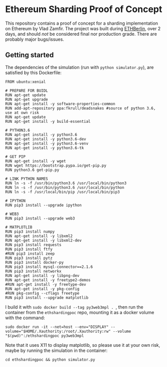 # Ethereum Sharding Proof of Concept 

This repository contains a proof of concept for a sharding implementation on Ethereum by Vlad Zamfir. 
The project was built during [ETHBerlin](http://ethberlin.com/), over 2 days, and should *not* be considered final nor production grade. There are probably major bugs/issues.

## Getting started

The dependencies of the simulation (run with ```python simulator.py```), are satisfied by this Dockerfile:

```
FROM ubuntu:xenial

# PREPARE FOR BUIDL
RUN apt-get update
RUN apt-get upgrade
RUN apt-get install -y software-properties-common
RUN add-apt-repository ppa:fkrull/deadsnakes #source of python 3.6, use at own risk
RUN apt-get update
RUN apt-get install -y build-essential

# PYTHON3.6
RUN apt-get install -y python3.6
RUN apt-get install -y python3.6-dev
RUN apt-get install -y python3.6-venv
RUN apt-get install -y python3.6-tk

# GET PIP
RUN apt-get install -y wget
RUN wget https://bootstrap.pypa.io/get-pip.py
RUN python3.6 get-pip.py

# LINK PYTHON NAMES
RUN ln -s -f /usr/bin/python3.6 /usr/local/bin/python3
RUN ln -s -f /usr/bin/python3.6 /usr/local/bin/python
RUN ln -s -f /usr/local/bin/pip /usr/local/bin/pip3

# IPYTHON
RUN pip3 install --upgrade ipython

# WEB3
RUN pip3 install --upgrade web3

# MATPLOTLIB
RUN pip3 install numpy
RUN apt-get install -y libxml2
RUN apt-get install -y libxml2-dev
RUN pip3 install requests 
RUN pip3 install ftfy 
#RUN pip3 install zeep 
RUN pip3 install pytz 
RUN pip3 install docker-py 
RUN pip3 install mysql-connector==2.1.6 
RUN pip3 install networkx
RUN apt-get install -y libpng-dev
RUN apt-get install -y freetype2-demos
#RUN apt-get install -y freetype-dev
RUN apt-get install -y pkg-config
#RUN pkg-config --cflags freetype
RUN pip3 install --upgrade matplotlib

```
I build it with ```sudo docker build --tag py3web3mpl . ```, then run the container from the ```ethshardingpoc``` repo, mounting it as a docker volume with the command:
```
sudo docker run -it --net=host --env="DISPLAY" --volume="$HOME/.Xauthority:/root/.Xauthority:rw" --volume "$(pwd)":/ethshardingpoc py3web3mpl
```
Note that it uses X11 to display matplotlib, so please use it at your own risk, maybe by running the simulation in the container:
```
cd ethshardingpoc && python simulator.py 
```
